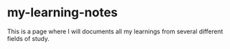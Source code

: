 # my-learning-notes
This is a page where I will documents all my learnings from several different fields of study.
